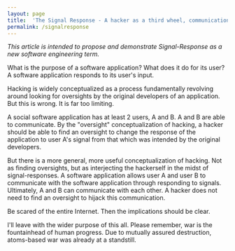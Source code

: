 ```yaml
---
layout: page
title:  'The Signal Response - A hacker as a third wheel, communication as advancement, and the people as a pawn'
permalink: /signalresponse
---
```


_This article is intended to propose and demonstrate Signal-Response as a new software engineering term._


What is the purpose of a software application? What does it do for its user? A software application responds to its user's input.

Hacking is widely conceptualized as a process fundamentally revolving around looking for oversights by the original developers of an application. But this is wrong. It is far too limiting.

A social software application has at least 2 users, A and B. A and B are able to communicate. By the "oversight" conceptualization of hacking, a hacker should be able to find an oversight to change the response of the application to user A's signal from that which was intended by the original developers.

But there is a more general, more useful conceptualization of hacking. Not as finding oversights, but as interjecting the hackerself in the midst of signal-responses. A software application allows user A and user B to communicate with the software application through responding to signals. Ultimately, A and B can communicate with each other. A hacker does not need to find an oversight to hijack this communication.

Be scared of the entire Internet. Then the implications should be clear.

I'll leave with the wider purpose of this all. Please remember, war is the fountainhead of human progress. Due to mutually assured destruction, atoms-based war was already at a standstill.